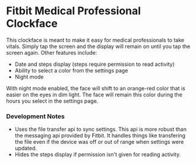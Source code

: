 # Fitbit Medical Professional Clockface
This clockface is meant to make it easy for medical professionals to take vitals. Simply tap the screen and the display will remain on until you tap the screen again. Other features include:
* Date and steps display (steps require permission to read activity)
* Ability to select a color from the settings page
* Night mode

With night mode enabled, the face will shift to an orange-red color that is easier on the eyes in dim light. The face will remain this color during the hours you select in the settings page.
### Development Notes
* Uses the file transfer api to sync settings. This api is more robust than the messaging api provided by Fitbit. It handles things like transfering the file even if the device was off or out of range when settings were updated.
* Hides the steps display if permission isn't given for reading activity.